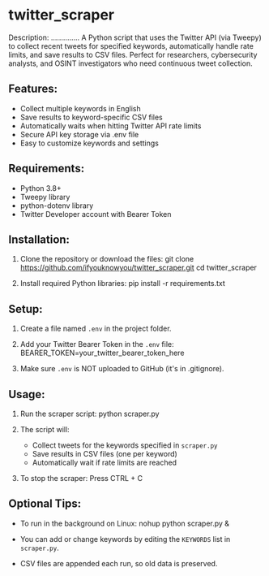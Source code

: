 # twitter_scraper

Description:
..............
A Python script that uses the Twitter API (via Tweepy) to collect recent tweets for specified keywords, automatically handle rate limits, and save results to CSV files. Perfect for researchers, cybersecurity analysts, and OSINT investigators who need continuous tweet collection.


Features:
-------------
- Collect multiple keywords in English
- Save results to keyword-specific CSV files
- Automatically waits when hitting Twitter API rate limits
- Secure API key storage via .env file
- Easy to customize keywords and settings

Requirements:
-------------
- Python 3.8+
- Tweepy library
- python-dotenv library
- Twitter Developer account with Bearer Token

Installation:
-------------
1. Clone the repository or download the files:
   git clone https://github.com/ifyouknowyou/twitter_scraper.git
   cd twitter_scraper

2. Install required Python libraries:
   pip install -r requirements.txt

Setup:
-------------
1. Create a file named `.env` in the project folder.

2. Add your Twitter Bearer Token in the `.env` file:
   BEARER_TOKEN=your_twitter_bearer_token_here

3. Make sure `.env` is NOT uploaded to GitHub (it's in .gitignore).

Usage:
-------------
1. Run the scraper script:
   python scraper.py

2. The script will:
   - Collect tweets for the keywords specified in `scraper.py`
   - Save results in CSV files (one per keyword)
   - Automatically wait if rate limits are reached

3. To stop the scraper:
   Press CTRL + C

Optional Tips:
-------------
- To run in the background on Linux:
  nohup python scraper.py &

- You can add or change keywords by editing the `KEYWORDS` list in `scraper.py`.
- CSV files are appended each run, so old data is preserved.
